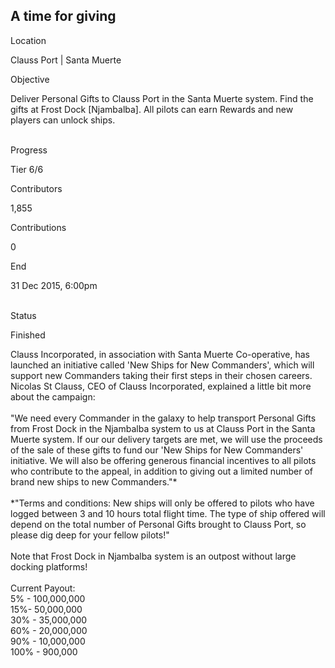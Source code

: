 ## A time for giving

Location

Clauss Port \| Santa Muerte

Objective

Deliver Personal Gifts to Clauss Port in the Santa Muerte system. Find
the gifts at Frost Dock \[Njambalba\]. All pilots can earn Rewards and
new players can unlock ships.

\
Progress

Tier 6/6

Contributors

1,855

Contributions

0

End

31 Dec 2015, 6:00pm

\
Status

Finished

Clauss Incorporated, in association with Santa Muerte Co-operative, has
launched an initiative called \'New Ships for New Commanders\', which
will support new Commanders taking their first steps in their chosen
careers. Nicolas St Clauss, CEO of Clauss Incorporated, explained a
little bit more about the campaign:\
\
\"We need every Commander in the galaxy to help transport Personal Gifts
from Frost Dock in the Njambalba system to us at Clauss Port in the
Santa Muerte system. If our our delivery targets are met, we will use
the proceeds of the sale of these gifts to fund our \'New Ships for New
Commanders\' initiative. We will also be offering generous financial
incentives to all pilots who contribute to the appeal, in addition to
giving out a limited number of brand new ships to new Commanders.\"\*\
\
\*\"Terms and conditions: New ships will only be offered to pilots who
have logged between 3 and 10 hours total flight time. The type of ship
offered will depend on the total number of Personal Gifts brought to
Clauss Port, so please dig deep for your fellow pilots!\"\
\
Note that Frost Dock in Njambalba system is an outpost without large
docking platforms!\
\
Current Payout:\
5% - 100,000,000\
15%- 50,000,000\
30% - 35,000,000\
60% - 20,000,000\
90% - 10,000,000\
100% - 900,000
